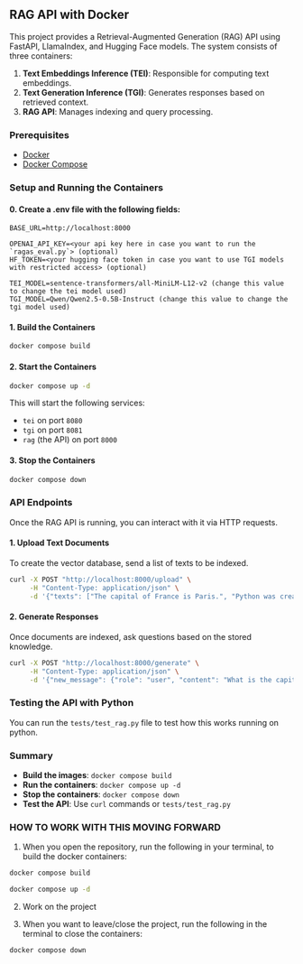 ## RAG API with Docker

This project provides a Retrieval-Augmented Generation (RAG) API using FastAPI, LlamaIndex, and Hugging Face models. The system consists of three containers:

1. **Text Embeddings Inference (TEI)**: Responsible for computing text embeddings.
2. **Text Generation Inference (TGI)**: Generates responses based on retrieved context.
3. **RAG API**: Manages indexing and query processing.

### Prerequisites

- [Docker](https://www.docker.com/)
- [Docker Compose](https://docs.docker.com/compose/)

### Setup and Running the Containers

#### 0. Create a .env file with the following fields:
```
BASE_URL=http://localhost:8000

OPENAI_API_KEY=<your api key here in case you want to run the `ragas_eval.py`> (optional)
HF_TOKEN=<your hugging face token in case you want to use TGI models with restricted access> (optional)

TEI_MODEL=sentence-transformers/all-MiniLM-L12-v2 (change this value to change the tei model used)
TGI_MODEL=Qwen/Qwen2.5-0.5B-Instruct (change this value to change the tgi model used)
```

#### 1. Build the Containers

```sh
docker compose build
```

#### 2. Start the Containers

```sh
docker compose up -d
```

This will start the following services:

- `tei` on port `8080`
- `tgi` on port `8081`
- `rag` (the API) on port `8000`

#### 3. Stop the Containers

```sh
docker compose down
```

### API Endpoints

Once the RAG API is running, you can interact with it via HTTP requests.

#### **1. Upload Text Documents**

To create the vector database, send a list of texts to be indexed.

```sh
curl -X POST "http://localhost:8000/upload" \
     -H "Content-Type: application/json" \
     -d '{"texts": ["The capital of France is Paris.", "Python was created by Guido van Rossum."]}'
```

#### **2. Generate Responses**

Once documents are indexed, ask questions based on the stored knowledge.

```sh
curl -X POST "http://localhost:8000/generate" \
     -H "Content-Type: application/json" \
     -d '{"new_message": {"role": "user", "content": "What is the capital of France?"}}'
```

### Testing the API with Python

You can run the `tests/test_rag.py` file to test how this works running on python.

### Summary

- **Build the images**: `docker compose build`
- **Run the containers**: `docker compose up -d`
- **Stop the containers**: `docker compose down`
- **Test the API**: Use `curl` commands or `tests/test_rag.py`


### HOW TO WORK WITH THIS MOVING FORWARD

1. When you open the repository, run the following in your terminal, to build the docker containers:

```sh
docker compose build
```

```sh
docker compose up -d
```

2. Work on the project

3. When you want to leave/close the project, run the following in the terminal to close the containers:
```sh
docker compose down
```